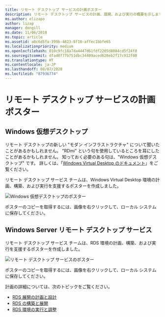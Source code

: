 ```yaml
---
title: リモート デスクトップ サービスの計画ポスター
description: リモート デスクトップ サービスの計画、展開、および実行の概要を示します
ms.author: elizapo
author: lizap
manager: dongill
ms.date: 11/06/2018
ms.topic: article
ms.assetid: a8c6d5fa-399b-4823-8f10-affec1bbfe65
ms.localizationpriority: medium
ms.openlocfilehash: 010c9fc18a7da4447d61fdf2205d8084cd5f24f0
ms.sourcegitcommit: dfa48f77b751dbc34409aced628eb2f17c912f08
ms.translationtype: HT
ms.contentlocale: ja-JP
ms.lasthandoff: 08/07/2020
ms.locfileid: "87936774"
---
```

# <a name="remote-desktop-services---planning-poster"></a>リモート デスクトップ サービスの計画ポスター

## <a name="windows-virtual-desktop"></a>Windows 仮想デスクトップ

リモート デスクトップの新しい "モダン インフラストラクチャ" について聞いたことがあるかもしれません。 "RDmi" という句を使用しているところを耳にしたことがあるかもしれません。 知っておく必要のある句は、"Windows 仮想デスクトップ" です。 詳しくは、「[Windows Virtual Desktop のドキュメント](/azure/virtual-desktop/)」をご覧ください。

リモート デスクトップ サービス チームは、Windows Virtual Desktop 環境の計画、構築、および実行を支援するポスターを作成しました。

![Windows 仮想デスクトップのポスター](./media/wvd-poster-download.png)

ポスターのコピーを取得するには、画像を右クリックして、ローカル システムに保存してください。

## <a name="remote-desktop-services-in-windows-server"></a>Windows Server リモート デスクトップ サービス

リモート デスクトップ サービス チームは、RDS 環境の計画、構築、および実行を支援するポスターを作成しました。

![リモート デスクトップ サービスのポスター](./media/rds-poster-download.png)

ポスターのコピーを取得するには、画像を右クリックして、ローカル システムに保存してください。

計画の詳細については、次のトピックをご覧ください。

- [RDS 展開の計画と設計](rds-plan-and-design.md)
- [RDS の構築と展開](rds-build-and-deploy.md)
- [RDS 環境の実行と調整](rds-run-and-tune.md)
